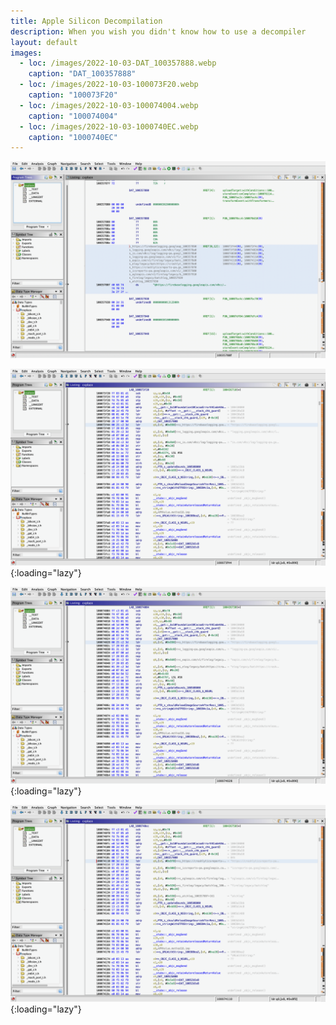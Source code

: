 ```yaml
---
title: Apple Silicon Decompilation
description: When you wish you didn't know how to use a decompiler
layout: default
images:
  - loc: /images/2022-10-03-DAT_100357888.webp
    caption: "DAT_100357888"
  - loc: /images/2022-10-03-100073F20.webp
    caption: "100073F20"
  - loc: /images/2022-10-03-100074004.webp
    caption: "100074004"
  - loc: /images/2022-10-03-1000740EC.webp
    caption: "1000740EC"
---
```


![DAT_100357888](/images/2022-10-03-DAT_100357888.webp)

![100073F20](/images/2022-10-03-100073F20.webp){:loading="lazy"}

![100074004](/images/2022-10-03-100074004.webp){:loading="lazy"}

![1000740EC](/images/2022-10-03-1000740EC.webp){:loading="lazy"}